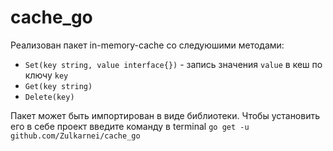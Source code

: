 # cache_go

Реализован пакет in-memory-cache со следуюшими методами:

- `Set(key string, value interface{})` - запись значения `value` в кеш по ключу `key`
- `Get(key string)`
- `Delete(key)`

Пакет может быть импортирован в виде библиотеки. Чтобы установить его в себе проект введите команду в terminal `go get -u github.com/Zulkarnei/cache_go`
